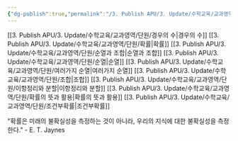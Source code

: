 ```yaml
---
{"dg-publish":true,"permalink":"/3. Publish APU/3. Update/수학교육/교과영역/수학영역/경우의 수와 확률/","noteIcon":"","created":"","updated":""}
---
```


[[3. Publish APU/3. Update/수학교육/교과영역/단원/경우의 수\|경우의 수]] 
[[3. Publish APU/3. Update/수학교육/교과영역/단원/확률\|확률]] 
[[3. Publish APU/3. Update/수학교육/교과영역/단원/순열과 조합\|순열과 조합]] 
[[3. Publish APU/3. Update/수학교육/교과영역/단원/순열\|순열]] 
[[3. Publish APU/3. Update/수학교육/교과영역/단원/여러가지 순열\|여러가지 순열]] 
[[3. Publish APU/3. Update/수학교육/교과영역/단원/조합\|조합]] 
[[3. Publish APU/3. Update/수학교육/교과영역/단원/이항정리와 분할\|이항정리와 분할]] 
[[3. Publish APU/3. Update/수학교육/교과영역/단원/확률의 뜻과 활용\|확률의 뜻과 활용]] 
[[3. Publish APU/3. Update/수학교육/교과영역/단원/조건부확률\|조건부확률]]


"확률은 미래의 불확실성을 측정하는 것이 아니라, 우리의 지식에 대한 불확실성을 측정한다." - E. T. Jaynes